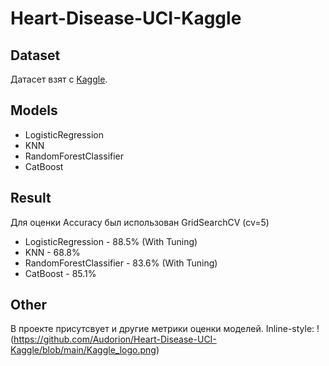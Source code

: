 # Heart-Disease-UCI-Kaggle
## Dataset
Датасет взят с [Kaggle](https://www.kaggle.com/ronitf/heart-disease-uci). 
## Models
* LogisticRegression
* KNN
* RandomForestClassifier
* CatBoost
## Result
Для оценки Accuracy был использован GridSearchCV (cv=5)
* LogisticRegression - 88.5% (With Tuning)
* KNN - 68.8%
* RandomForestClassifier - 83.6% (With Tuning)
* CatBoost - 85.1%
## Other 
В проекте присутсвует и другие метрики оценки моделей.
Inline-style: 
!(https://github.com/Audorion/Heart-Disease-UCI-Kaggle/blob/main/Kaggle_logo.png)  
